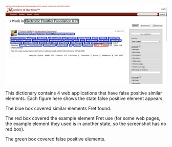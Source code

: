 

![False Positive Example](./Entertainment.png)

This dictionary contains 4 web applications that have false positive similar elements. Each figure here shows the state false positive element appears.

The blue box covered similar elements Fret found.

The red box covered the example element Fret use (for some web pages, the example element they used is in another state, so the screenshot has no red box).

The green box covered false positive elements.

 